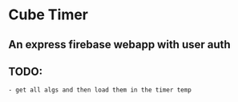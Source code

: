 # Cube Timer
## An express firebase webapp with user auth

## TODO:
    - get all algs and then load them in the timer temp
